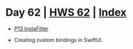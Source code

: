 # Day 62 | [HWS 62](https://www.hackingwithswift.com/100/swiftui/62) | [Index](https://github.com/JulesMoorhouse/100DaysOfSwiftUI/blob/main/README.md)

 - [P13 InstaFilter](https://github.com/JulesMoorhouse/100DaysOfSwiftUI/blob/main/P13%20InstaFilter/P13%20InstaFilter/ContentView.swift)
 
 - Creating custom bindings in SwiftUI.
